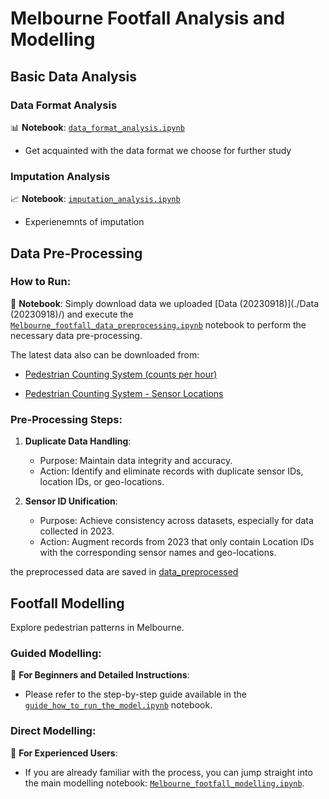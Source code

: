 # Melbourne Footfall Analysis and Modelling

## Basic Data Analysis

### Data Format Analysis
📊 **Notebook**: [`data_format_analysis.ipynb`](./Python%20scripts/basic_analysis/data_format_analysis.ipynb)
   - Get acquainted with the data format we choose for further study

### Imputation Analysis
📈 **Notebook**: [`imputation_analysis.ipynb`](./Python%20scripts/basic_analysis/imputation_analysis.ipynb)
   - Experienemnts of imputation

## Data Pre-Processing

### How to Run:
🔄 **Notebook**: Simply download data we uploaded [Data (20230918)](./Data (20230918)/) and execute the [`Melbourne_footfall_data_preprocessing.ipynb`](./Python%20scripts/Melbourne_footfall_data_preprocessing.ipynb) notebook to perform the necessary data pre-processing.

The latest data also can be downloaded from:
- [Pedestrian Counting System (counts per hour)](https://melbournetestbed.opendatasoft.com/explore/dataset/pedestrian-counting-system-monthly-counts-per-hour/information/)

- [Pedestrian Counting System - Sensor Locations](https://melbournetestbed.opendatasoft.com/explore/dataset/pedestrian-counting-system-sensor-locations/information/)

### Pre-Processing Steps:
1. **Duplicate Data Handling**: 
   - Purpose: Maintain data integrity and accuracy.
   - Action: Identify and eliminate records with duplicate sensor IDs, location IDs, or geo-locations.

2. **Sensor ID Unification**: 
   - Purpose: Achieve consistency across datasets, especially for data collected in 2023.
   - Action: Augment records from 2023 that only contain Location IDs with the corresponding sensor names and geo-locations.

the preprocessed data are saved in [data_preprocessed](./data_preprocessed/)

## Footfall Modelling

Explore pedestrian patterns in Melbourne.

### Guided Modelling:
📘 **For Beginners and Detailed Instructions**:
   - Please refer to the step-by-step guide available in the [`guide_how_to_run_the_model.ipynb`](./Python%20scripts/guide_how_to_run_the_model.ipynb) notebook.

### Direct Modelling:
🚀 **For Experienced Users**:
   - If you are already familiar with the process, you can jump straight into the main modelling notebook: [`Melbourne_footfall_modelling.ipynb`](./Python%20scripts/Melbourne_footfall_modelling.ipynb).
